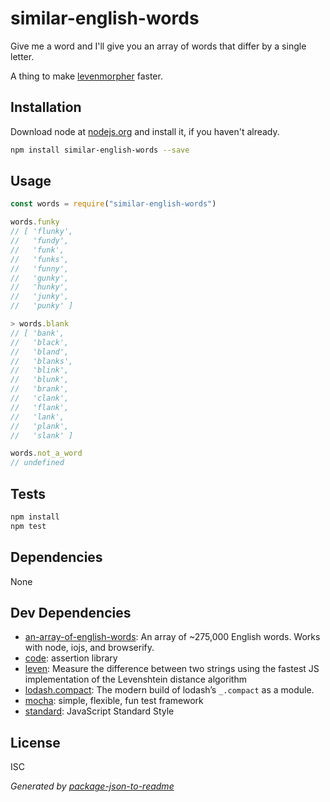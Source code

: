 # similar-english-words

Give me a word and I'll give you an array of words that differ by a single letter.

A thing to make [levenmorpher](https://www.npmjs.com/package/levenmorpher) faster.

## Installation

Download node at [nodejs.org](http://nodejs.org) and install it, if you haven't already.

```sh
npm install similar-english-words --save
```

## Usage

```js
const words = require("similar-english-words")

words.funky
// [ 'flunky',
//   'fundy',
//   'funk',
//   'funks',
//   'funny',
//   'gunky',
//   'hunky',
//   'junky',
//   'punky' ]

> words.blank
// [ 'bank',
//   'black',
//   'bland',
//   'blanks',
//   'blink',
//   'blunk',
//   'brank',
//   'clank',
//   'flank',
//   'lank',
//   'plank',
//   'slank' ]

words.not_a_word
// undefined

```

## Tests

```sh
npm install
npm test
```

## Dependencies

None

## Dev Dependencies

- [an-array-of-english-words](https://github.com/zeke/an-array-of-english-words): An array of ~275,000 English words. Works with node, iojs, and browserify.
- [code](https://github.com/hapijs/code): assertion library
- [leven](https://github.com/sindresorhus/leven): Measure the difference between two strings using the fastest JS implementation of the Levenshtein distance algorithm
- [lodash.compact](https://github.com/lodash/lodash): The modern build of lodash’s `_.compact` as a module.
- [mocha](https://github.com/mochajs/mocha): simple, flexible, fun test framework
- [standard](https://github.com/feross/standard): JavaScript Standard Style

## License

ISC

_Generated by [package-json-to-readme](https://github.com/zeke/package-json-to-readme)_
